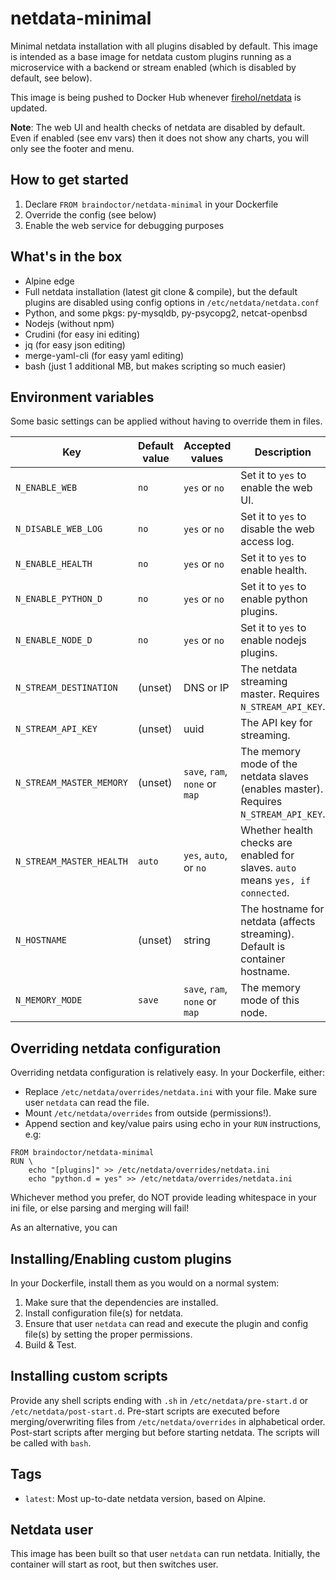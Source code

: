 # netdata-minimal
Minimal netdata installation with all plugins disabled by default. This
image is intended as a base image for netdata custom plugins running as
a microservice with a backend or stream enabled (which is disabled by default, see below).

This image is being pushed to Docker Hub whenever
[firehol/netdata](https://hub.docker.com/r/firehol/netdata/) is updated.

**Note**: The web UI and health checks of netdata are disabled by default.
 Even if enabled (see env vars) then it does not show any charts,
you will only see the footer and menu.

## How to get started

1. Declare `FROM braindoctor/netdata-minimal` in your Dockerfile
2. Override the config (see below)
3. Enable the web service for debugging purposes

## What's in the box

* Alpine edge
* Full netdata installation (latest git clone & compile), but the default
plugins are disabled using config options in `/etc/netdata/netdata.conf`
* Python, and some pkgs: py-mysqldb, py-psycopg2, netcat-openbsd
* Nodejs (without npm)
* Crudini (for easy ini editing)
* jq (for easy json editing)
* merge-yaml-cli (for easy yaml editing)
* bash (just 1 additional MB, but makes scripting so much easier)

## Environment variables

Some basic settings can be applied without having to override them in files.

Key | Default value | Accepted values | Description
--- | ---           | ---             | ---
`N_ENABLE_WEB`             | `no` | `yes` or `no`    | Set it to `yes` to enable the web UI.
`N_DISABLE_WEB_LOG`        | `no` | `yes` or `no`    | Set it to `yes` to disable the web access log.
`N_ENABLE_HEALTH`          | `no` | `yes` or `no`    | Set it to `yes` to enable health.
`N_ENABLE_PYTHON_D`        | `no` | `yes` or `no`    | Set it to `yes` to enable python plugins.
`N_ENABLE_NODE_D`          | `no` | `yes` or `no`    | Set it to `yes` to enable nodejs plugins.
`N_STREAM_DESTINATION`     | (unset) | DNS or IP     | The netdata streaming master. Requires `N_STREAM_API_KEY`.
`N_STREAM_API_KEY`         | (unset) | uuid          | The API key for streaming.
`N_STREAM_MASTER_MEMORY`   | (unset) | `save`, `ram`, `none` or `map` | The memory mode of the netdata slaves (enables master). Requires `N_STREAM_API_KEY`.
`N_STREAM_MASTER_HEALTH`   | `auto` | `yes`, `auto`, or `no` | Whether health checks are enabled for slaves. `auto` means `yes, if connected`.
`N_HOSTNAME`               | (unset) | string        | The hostname for netdata (affects streaming). Default is container hostname.
`N_MEMORY_MODE`            | `save` | `save`, `ram`, `none` or `map` | The memory mode of this node.

## Overriding netdata configuration

Overriding netdata configuration is relatively easy. In your Dockerfile,
either:
- Replace `/etc/netdata/overrides/netdata.ini` with your file. Make sure user
`netdata` can read the file.
- Mount `/etc/netdata/overrides` from outside (permissions!).
- Append section and key/value pairs using echo in your `RUN`
instructions, e.g:
```
FROM braindoctor/netdata-minimal
RUN \
    echo "[plugins]" >> /etc/netdata/overrides/netdata.ini
    echo "python.d = yes" >> /etc/netdata/overrides/netdata.ini
```

Whichever method you prefer, do NOT provide leading whitespace in your
ini file, or else parsing and merging will fail!

As an alternative, you can 

## Installing/Enabling custom plugins

In your Dockerfile, install them as you would on a normal system:
1. Make sure that the dependencies are installed.
2. Install configuration file(s) for netdata.
3. Ensure that user `netdata` can read and execute the plugin and config
file(s) by setting the proper permissions.
4. Build & Test.

## Installing custom scripts

Provide any shell scripts ending with `.sh` in `/etc/netdata/pre-start.d` or `/etc/netdata/post-start.d`.
Pre-start scripts are executed before merging/overwriting files from `/etc/netdata/overrides` in alphabetical order.
Post-start scripts after merging but before starting netdata. The scripts will be called with `bash`.

## Tags

* `latest`: Most up-to-date netdata version, based on Alpine.

## Netdata user

This image has been built so that user `netdata` can run netdata. Initially, the container will start as root,
but then switches user. 
